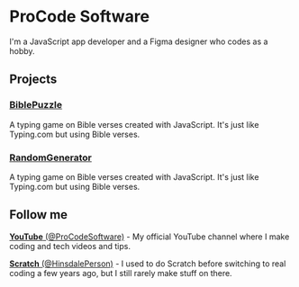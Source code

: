 # ProCode Software
I'm a JavaScript app developer and a Figma designer who codes as a hobby.

## Projects
### [BiblePuzzle](https://procode-software.github.io/BiblePuzzle/)
A typing game on Bible verses created with JavaScript. It's just like Typing.com but using Bible verses.

### [RandomGenerator](https://procode-software.github.io/RandomGenerator/)
A typing game on Bible verses created with JavaScript. It's just like Typing.com but using Bible verses.

## Follow me
[**YouTube** (@ProCodeSoftware)](https://www.youtube.com/@ProCode-Software) - My official YouTube channel where I make coding and tech videos and tips.

[**Scratch** (@HinsdalePerson)](https://scratch.mit.edu/users/HinsdalePerson) - I used to do Scratch before switching to real coding a few years ago, but I still rarely make stuff on there.
